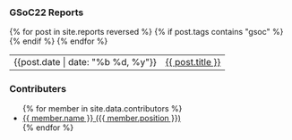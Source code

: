 

### GSoC22 Reports
<table>
  {% for post in site.reports reversed %}
    {% if post.tags contains "gsoc" %}
      <tr>
        <td>{{post.date | date: "%b %d, %y"}}</td>
        <td><a href="{{ post.url | remove_first:'/' }}">{{ post.title }}</a></td>
      </tr>
    {% endif %}
  {% endfor %}
</table>


### Contributers
<ul>
  {% for member in site.data.contributors %}
      <li>
        <a target="_blank" href="https://github.com/{{member.github}}">{{ member.name }} ({{ member.position }})</a>
      </li>
  {% endfor %}
</ul>
